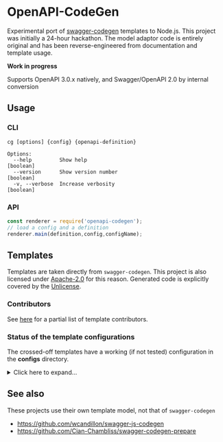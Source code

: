 # OpenAPI-CodeGen

Experimental port of [swagger-codegen](https://github.com/swagger-api/swagger-codegen) templates to Node.js. This project was initially a 24-hour hackathon. The model adaptor code is entirely original and has been reverse-engineered from documentation and template usage.

**Work in progress**

Supports OpenAPI 3.0.x natively, and Swagger/OpenAPI 2.0 by internal conversion

## Usage

### CLI

```shell
cg [options] {config} {openapi-definition}

Options:
  --help         Show help                                             [boolean]
  --version      Show version number                                   [boolean]
  -v, --verbose  Increase verbosity                                    [boolean]
```

### API

```javascript
const renderer = require('openapi-codegen');
// load a config and a definition
renderer.main(definition,config,configName);
```

## Templates

Templates are taken directly from `swagger-codegen`. This project is also licensed under [Apache-2.0](LICENSE) for this reason. Generated code is explicitly covered by the [Unlicense](templates/_common/UNLICENSE).

### Contributors

See [here](https://github.com/swagger-api/swagger-codegen#template-creator) for a partial list of template contributors.

### Status of the template configurations

The crossed-off templates have a working (if not tested) configuration in the **configs** directory.

<details>
<summary>Click here to expand...</summary>

* ~~\_common~~ *contains Apache-2.0 and Unlicense licenses*
*  Ada
*  akka-scala
*  android
*  ~~apache2~~ - **needs work**
*  apex
*  aspnetcore
*  bash
*  clojure
*  codegen
*  ~~confluenceWikiDocs~~ - **needs testing**
*  cpprest
*  csharp
*  csharp-dotnet2
*  dart
*  ~~debug~~ - *used for dumping the model state*
*  Eiffel
*  elixir
*  erlang-client
*  erlang-server
*  finch
*  flash
*  ~~flaskConnexion~~ - **needs testing**
*  go
*  go-server
*  ~~Groovy~~ - **untested**
*  haskell-http-client
*  haskell-servant
*  ~~htmlDocs~~ - *appears to work*
*  ~~htmlDocs2~~ - *appears to work, no console errors logged*
*  Java
*  JavaInflector
*  JavaJaxRS
*  JavaPlayFramework
*  Javascript
*  Javascript-Closure-Angular
*  JavaSpring
*  JavaVertXServer
*  JMeter
*  kotlin-client
*  lua
*  lumen
*  MSF4J
*  nancyfx
*  ~~nodejs~~ - **tested**
*  objc
*  ~~openapi~~ - *outputs the input definition (in OpenAPI 3.0.x form)*
*  perl
*  php
*  ~~php-silex~~ - **untested**
*  php-symfony
*  pistache-server
*  powershell
*  ~~python~~ - **needs testing**
*  qt5cpp
*  r
*  rails5
*  restbed
*  ruby
*  rust
*  rust-server
*  scala
*  scalatra
*  scalaz
*  sinatra
*  slim
*  ~~swagger~~ - *outputs the input definition (in original form if OpenAPI 2.0)*
*  ~~swagger-static~~ - **tested** *template modified to include partials*
*  swift
*  swift3
*  swift4
*  tizen
*  typescript-angular
*  typescript-angularjs
*  typescript-aurelia
*  typescript-fetch
*  typescript-jquery
*  ~~typescript-node~~ - **untested**
*  undertow
*  ~~validator~~ - *uses swagger2openapi's OpenAPI 3.0 validator internally*
*  ze-ph
</details>

## See also

These projects use their own template model, not that of `swagger-codegen`

* https://github.com/wcandillon/swagger-js-codegen
* https://github.com/Cian-Chambliss/swagger-codegen-prepare

